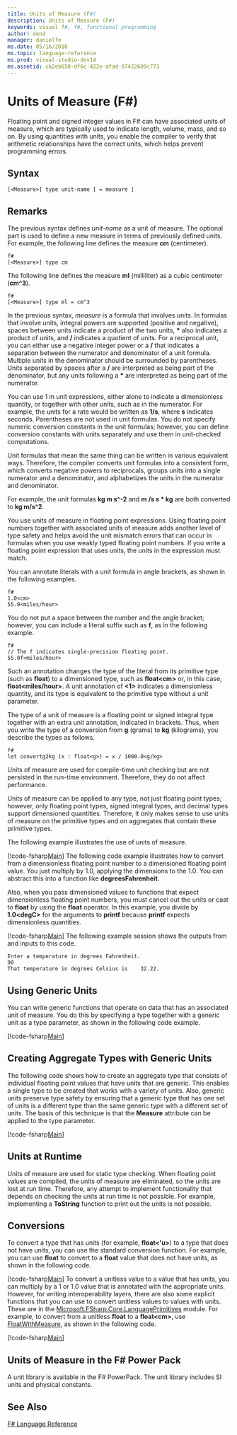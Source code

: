 ```yaml
---
title: Units of Measure (F#)
description: Units of Measure (F#)
keywords: visual f#, f#, functional programming
author: dend
manager: danielfe
ms.date: 05/16/2016
ms.topic: language-reference
ms.prod: visual-studio-dev14
ms.assetid: cb2eb658-df6c-422e-afad-97422609c773 
---
```


# Units of Measure (F#)

Floating point and signed integer values in F# can have associated units of measure, which are typically used to indicate length, volume, mass, and so on. By using quantities with units, you enable the compiler to verify that arithmetic relationships have the correct units, which helps prevent programming errors.


## Syntax

```
[<Measure>] type unit-name [ = measure ]
```

## Remarks
The previous syntax defines *unit-name* as a unit of measure. The optional part is used to define a new measure in terms of previously defined units. For example, the following line defines the measure **cm** (centimeter).

```
f#
[<Measure>] type cm
```

The following line defines the measure **ml** (milliliter) as a cubic centimeter (**cm^3**).

```
f#
[<Measure>] type ml = cm^3
```

In the previous syntax, *measure* is a formula that involves units. In formulas that involve units, integral powers are supported (positive and negative), spaces between units indicate a product of the two units, **&#42;** also indicates a product of units, and **/** indicates a quotient of units. For a reciprocal unit, you can either use a negative integer power or a **/** that indicates a separation between the numerator and denominator of a unit formula. Multiple units in the denominator should be surrounded by parentheses. Units separated by spaces after a **/** are interpreted as being part of the denominator, but any units following a **&#42;** are interpreted as being part of the numerator.

You can use 1 in unit expressions, either alone to indicate a dimensionless quantity, or together with other units, such as in the numerator. For example, the units for a rate would be written as **1/s**, where **s** indicates seconds. Parentheses are not used in unit formulas. You do not specify numeric conversion constants in the unit formulas; however, you can define conversion constants with units separately and use them in unit-checked computations.

Unit formulas that mean the same thing can be written in various equivalent ways. Therefore, the compiler converts unit formulas into a consistent form, which converts negative powers to reciprocals, groups units into a single numerator and a denominator, and alphabetizes the units in the numerator and denominator.

For example, the unit formulas **kg m s^-2** and **m /s s &#42; kg** are both converted to **kg m/s^2**.

You use units of measure in floating point expressions. Using floating point numbers together with associated units of measure adds another level of type safety and helps avoid the unit mismatch errors that can occur in formulas when you use weakly typed floating point numbers. If you write a floating point expression that uses units, the units in the expression must match.

You can annotate literals with a unit formula in angle brackets, as shown in the following examples.

```
f#
1.0<cm>
55.0<miles/hour>
```

You do not put a space between the number and the angle bracket; however, you can include a literal suffix such as **f**, as in the following example.

```
f#
// The f indicates single-precision floating point.
55.0f<miles/hour>
```

Such an annotation changes the type of the literal from its primitive type (such as **float**) to a dimensioned type, such as **float&lt;cm&gt;** or, in this case, **float&lt;miles/hour&gt;**. A unit annotation of **&lt;1&gt;** indicates a dimensionless quantity, and its type is equivalent to the primitive type without a unit parameter.

The type of a unit of measure is a floating point or signed integral type together with an extra unit annotation, indicated in brackets. Thus, when you write the type of a conversion from **g** (grams) to **kg** (kilograms), you describe the types as follows.

```
f#
let convertg2kg (x : float<g>) = x / 1000.0<g/kg>
```

Units of measure are used for compile-time unit checking but are not persisted in the run-time environment. Therefore, they do not affect performance.

Units of measure can be applied to any type, not just floating point types; however, only floating point types, signed integral types, and decimal types support dimensioned quantities. Therefore, it only makes sense to use units of measure on the primitive types and on aggregates that contain these primitive types.

The following example illustrates the use of units of measure.

[!code-fsharp[Main](snippets/fslangref2/snippet6901.fs)]
    The following code example illustrates how to convert from a dimensionless floating point number to a dimensioned floating point value. You just multiply by 1.0, applying the dimensions to the 1.0. You can abstract this into a function like **degreesFahrenheit**.

Also, when you pass dimensioned values to functions that expect dimensionless floating point numbers, you must cancel out the units or cast to **float** by using the **float** operator. In this example, you divide by **1.0&lt;degC&gt;** for the arguments to **printf** because **printf** expects dimensionless quantities.

[!code-fsharp[Main](snippets/fslangref2/snippet6902.fs)]
    The following example session shows the outputs from and inputs to this code.

```
Enter a temperature in degrees Fahrenheit.
90
That temperature in degrees Celsius is    32.22.
```

## Using Generic Units
You can write generic functions that operate on data that has an associated unit of measure. You do this by specifying a type together with a generic unit as a type parameter, as shown in the following code example.

[!code-fsharp[Main](snippets/fslangref2/snippet6903.fs)]
    
## Creating Aggregate Types with Generic Units
The following code shows how to create an aggregate type that consists of individual floating point values that have units that are generic. This enables a single type to be created that works with a variety of units. Also, generic units preserve type safety by ensuring that a generic type that has one set of units is a different type than the same generic type with a different set of units. The basis of this technique is that the **Measure** attribute can be applied to the type parameter.

[!code-fsharp[Main](snippets/fslangref2/snippet6904.fs)]
    
## Units at Runtime
Units of measure are used for static type checking. When floating point values are compiled, the units of measure are eliminated, so the units are lost at run time. Therefore, any attempt to implement functionality that depends on checking the units at run time is not possible. For example, implementing a **ToString** function to print out the units is not possible.


## Conversions
To convert a type that has units (for example, **float&lt;'u&gt;**) to a type that does not have units, you can use the standard conversion function. For example, you can use **float** to convert to a **float** value that does not have units, as shown in the following code.

[!code-fsharp[Main](snippets/fslangref2/snippet6905.fs)]
    To convert a unitless value to a value that has units, you can multiply by a 1 or 1.0 value that is annotated with the appropriate units. However, for writing interoperability layers, there are also some explicit functions that you can use to convert unitless values to values with units. These are in the [Microsoft.FSharp.Core.LanguagePrimitives](https://msdn.microsoft.com/library/69d08ac5-5d51-4c20-bf1e-850fd312ece3) module. For example, to convert from a unitless **float** to a **float&lt;cm&gt;**, use [FloatWithMeasure](https://msdn.microsoft.com/library/69520bc7-d67b-46b8-9004-7cac9646b8d9), as shown in the following code.

[!code-fsharp[Main](snippets/fslangref2/snippet6906.fs)]
    
## Units of Measure in the F# Power Pack
A unit library is available in the F# PowerPack. The unit library includes SI units and physical constants.


## See Also
[F&#35; Language Reference](FSharp-Language-Reference.md)

